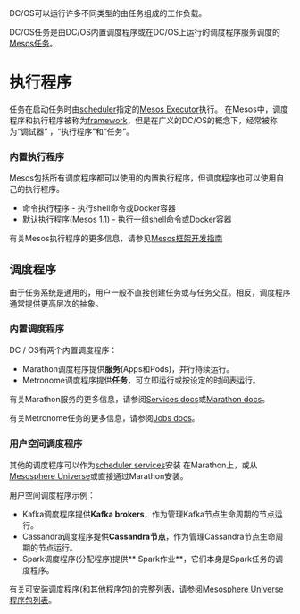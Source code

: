 DC/OS可以运行许多不同类型的由任务组成的工作负载。

DC/OS任务是由DC/OS内置调度程序或在DC/OS上运行的调度程序服务调度的[Mesos任务](/1.10/overview/concepts/#mesos-task)。

# 执行程序

任务在启动任务时由[scheduler](/1.10/overview/concepts/#dcos-scheduler)指定的[Mesos Executor](/1.10/overview/concepts/#mesos-executor)执行。 在Mesos中，调度程序和执行程序被称为[framework](/1.10/overview/concepts/#mesos-framework)，但是在广义的DC/OS的概念下，经常被称为“调试器” ，“执行程序”和“任务”。

### 内置执行程序

Mesos包括所有调度程序都可以使用的内置执行程序，但调度程序也可以使用自己的执行程序。

- 命令执行程序 - 执行shell命令或Docker容器
- 默认执行程序(Mesos 1.1) - 执行一组shell命令或Docker容器

有关Mesos执行程序的更多信息，请参见[Mesos框架开发指南](https://mesos.apache.org/documentation/latest/app-framework-development-guide/)

## 调度程序

由于任务系统是通用的，用户一般不直接创建任务或与任务交互。相反，调度程序通常提供更高层次的抽象。

### 内置调度程序

DC / OS有两个内置调度程序：

- Marathon调度程序提供**服务**(Apps和Pods)，并行持续运行。
- Metronome调度程序提供**任务**，可立即运行或按设定的时间表运行。

有关Marathon服务的更多信息，请参阅[Services docs](/1.10/deploying-services/)或[Marathon docs](https://mesosphere.github.io/marathon/docs/)。

有关Metronome任务的更多信息，请参阅[Jobs docs](/1.10/deployment-jobs/)。

### 用户空间调度程序

其他的调度程序可以作为[scheduler services](/1.10/overview/concepts/#dcos-scheduler-service)安装 在Marathon上，或从[Mesosphere Universe](/1.10/overview/concepts/＃mesosphere-universe)或直接通过Marathon安装。

用户空间调度程序示例：

- Kafka调度程序提供**Kafka brokers**，作为管理Kafka节点生命周期的节点运行。
- Cassandra调度程序提供**Cassandra节点**，作为管理Cassandra节点生命周期的节点运行。
- Spark调度程序(分配程序)提供** Spark作业**，它们本身是Spark任务的调度程序。

有关可安装调度程序(和其他程序包)的完整列表，请参阅[Mesosphere Universe程序包列表](https://universe.dcos.io/#/)。
